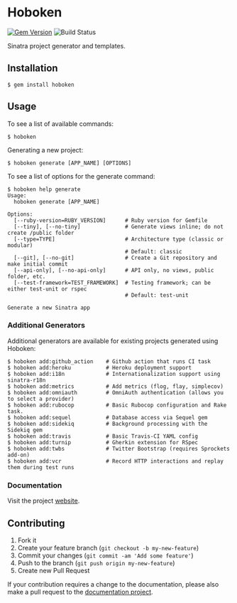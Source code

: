 # Hoboken

[![Gem Version](https://badge.fury.io/rb/hoboken.png)](http://badge.fury.io/rb/hoboken)
![Build Status](https://github.com/bnadlerjr/hoboken/actions/workflows/ruby.yml/badge.svg)

Sinatra project generator and templates.

## Installation

    $ gem install hoboken

## Usage

To see a list of available commands:

    $ hoboken

Generating a new project:

    $ hoboken generate [APP_NAME] [OPTIONS]

To see a list of options for the generate command:

    $ hoboken help generate
    Usage:
      hoboken generate [APP_NAME]

    Options:
      [--ruby-version=RUBY_VERSION]      # Ruby version for Gemfile
      [--tiny], [--no-tiny]              # Generate views inline; do not create /public folder
      [--type=TYPE]                      # Architecture type (classic or modular)
                                         # Default: classic
      [--git], [--no-git]                # Create a Git repository and make initial commit
      [--api-only], [--no-api-only]      # API only, no views, public folder, etc.
      [--test-framework=TEST_FRAMEWORK]  # Testing framework; can be either test-unit or rspec
                                         # Default: test-unit

    Generate a new Sinatra app

### Additional Generators

Additional generators are available for existing projects generated using Hoboken:

    $ hoboken add:github_action    # Github action that runs CI task
    $ hoboken add:heroku           # Heroku deployment support
    $ hoboken add:i18n             # Internationalization support using sinatra-r18n
    $ hoboken add:metrics          # Add metrics (flog, flay, simplecov)
    $ hoboken add:omniauth         # OmniAuth authentication (allows you to select a provider)
    $ hoboken add:rubocop          # Basic Rubocop configuration and Rake task.
    $ hoboken add:sequel           # Database access via Sequel gem
    $ hoboken add:sidekiq          # Background processing with the Sidekiq gem
    $ hoboken add:travis           # Basic Travis-CI YAML config
    $ hoboken add:turnip           # Gherkin extension for RSpec
    $ hoboken add:twbs             # Twitter Bootstrap (requires Sprockets add-on)
    $ hoboken add:vcr              # Record HTTP interactions and replay them during test runs

### Documentation

Visit the project [website](http://bobnadler.com/hoboken).

## Contributing

1. Fork it
2. Create your feature branch (`git checkout -b my-new-feature`)
3. Commit your changes (`git commit -am 'Add some feature'`)
4. Push to the branch (`git push origin my-new-feature`)
5. Create new Pull Request

If your contribution requires a change to the documentation, please also make a pull request to the [documentation project](https://github.com/bnadlerjr/hoboken-docs).
